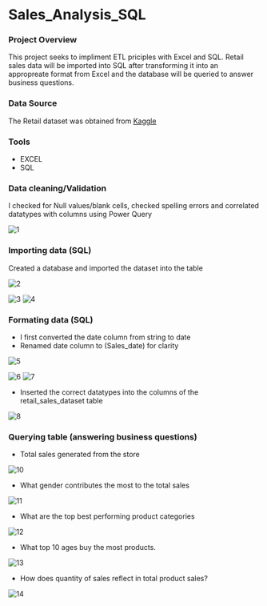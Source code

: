 # Sales_Analysis_SQL

### Project Overview
This project seeks to impliment ETL priciples with Excel and SQL. Retail sales data will be imported into SQL after transforming it into an appropreate format from Excel and the database will be queried to answer business questions.

### Data Source
The Retail dataset was obtained from [Kaggle](https://www.kaggle.com/datasets/mohammadtalib786/retail-sales-dataset?resource=download)

### Tools
- EXCEL
- SQL

### Data cleaning/Validation
I checked for Null values/blank cells, checked spelling errors and correlated datatypes with columns using Power Query

![1](https://github.com/user-attachments/assets/2652c874-44cd-46ae-a9e4-774df396b553)

### Importing data (SQL)
Created a database and imported the dataset into the table

![2](https://github.com/user-attachments/assets/381de64f-67a1-4b45-ba2e-6b72638ac58c)

![3](https://github.com/user-attachments/assets/fe1c8cda-b793-4409-a201-6ddf8d232473) ![4](https://github.com/user-attachments/assets/c0c9c2ff-e696-4955-ba22-4af830522ba2)


### Formating data (SQL)
- I first converted the date column from string to date
- Renamed date column to (Sales_date) for clarity

![5](https://github.com/user-attachments/assets/720917cd-4fca-4592-b0a8-da1094eae0ae)

![6](https://github.com/user-attachments/assets/d9bb4e0b-b9c1-46e4-a975-ef0b031516de) ![7](https://github.com/user-attachments/assets/eeb0502c-a697-48d1-afdc-d0875d69a36a)

- Inserted the correct datatypes into the columns of the retail_sales_dataset table

![8](https://github.com/user-attachments/assets/6235ddc6-3479-4bae-9414-f3ea3458f184)

### Querying table (answering business questions)
- Total sales generated from the store
  
![10](https://github.com/user-attachments/assets/6de10fc2-e171-4b0d-b10d-54f00cd487f2)

- What gender contributes the most to the total sales

![11](https://github.com/user-attachments/assets/29e9ed2c-a6f3-43f2-9907-eaae7c2068fc)

- What are the top best performing product categories

![12](https://github.com/user-attachments/assets/a9d29fc0-e2ff-4941-94eb-ccd892ce02a9)

- What top 10 ages buy the most products.

![13](https://github.com/user-attachments/assets/6100d433-a594-4765-9bcf-ee10493d5b1a)

- How does quantity of sales reflect in total product sales?

![14](https://github.com/user-attachments/assets/99f7c7c5-405b-4ae5-9796-f1fe314a96fe)








